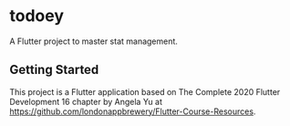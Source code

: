 # todoey

A Flutter project to master stat management.

## Getting Started

This project is a Flutter application based on The Complete 2020 Flutter Development 16 chapter by Angela Yu at https://github.com/londonappbrewery/Flutter-Course-Resources.

